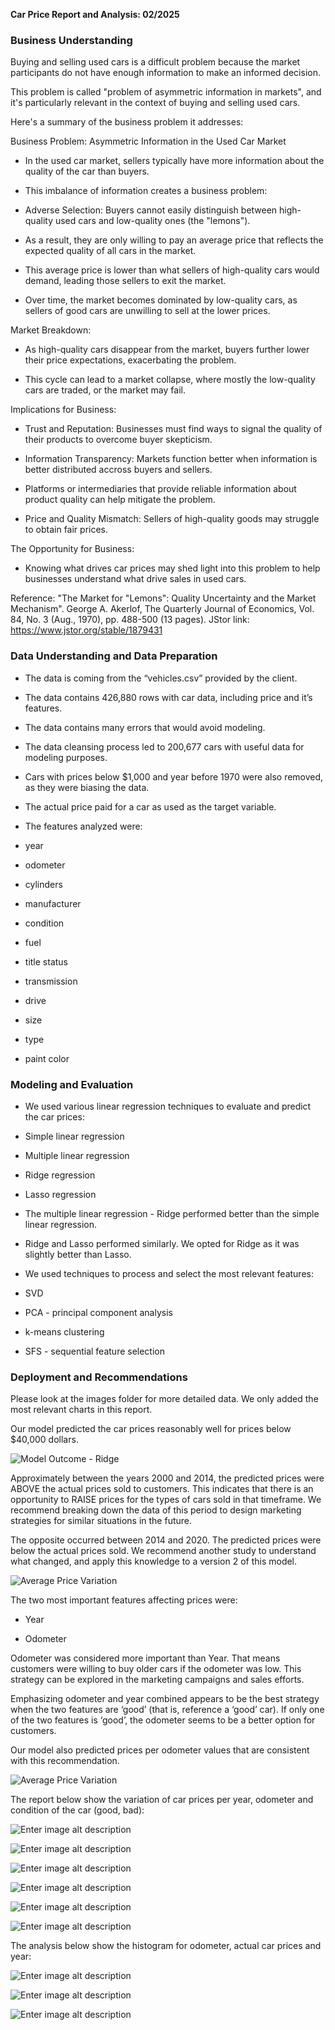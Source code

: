 **Car Price Report and Analysis: 02/2025**

### **Business Understanding**

Buying and selling used cars is a difficult problem because the market participants do not have enough information to make an informed decision.

This problem is called "problem of asymmetric information in markets", and it's particularly relevant in the context of buying and selling used cars.

Here's a summary of the business problem it addresses:

Business Problem: Asymmetric Information in the Used Car Market

- In the used car market, sellers typically have more information about the quality of the car than buyers.

- This imbalance of information creates a business problem:

- Adverse Selection: Buyers cannot easily distinguish between high-quality used cars and low-quality ones (the "lemons").

- As a result, they are only willing to pay an average price that reflects the expected quality of all cars in the market.

- This average price is lower than what sellers of high-quality cars would demand, leading those sellers to exit the market.

- Over time, the market becomes dominated by low-quality cars, as sellers of good cars are unwilling to sell at the lower prices.

Market Breakdown:

- As high-quality cars disappear from the market, buyers further lower their price expectations, exacerbating the problem.

- This cycle can lead to a market collapse, where mostly the low-quality cars are traded, or the market may fail.

Implications for Business:

- Trust and Reputation: Businesses must find ways to signal the quality of their products to overcome buyer skepticism.

- Information Transparency: Markets function better when information is better distributed accross buyers and sellers.

- Platforms or intermediaries that provide reliable information about product quality can help mitigate the problem.

- Price and Quality Mismatch: Sellers of high-quality goods may struggle to obtain fair prices.

The Opportunity for Business:

- Knowing what drives car prices may shed light into this problem to help businesses understand what drive sales in used cars.

Reference: "The Market for "Lemons": Quality Uncertainty and the Market Mechanism". George A. Akerlof, The Quarterly Journal of Economics, Vol. 84, No. 3 (Aug., 1970), pp. 488-500 (13 pages). JStor link: https://www.jstor.org/stable/1879431

### **Data Understanding and Data Preparation**

- The data is coming from the “vehicles.csv” provided by the client.

- The data contains 426,880 rows with car data, including price and it’s features.

- The data contains many errors that would avoid modeling.

- The data cleansing process led to 200,677 cars with useful data for modeling purposes.

- Cars with prices below $1,000 and year before 1970 were also removed, as they were biasing the data.

- The actual price paid for a car as used as the target variable.

- The features analyzed were:

- year

- odometer

- cylinders

- manufacturer

- condition

- fuel

- title status

- transmission

- drive

- size

- type

- paint color

### **Modeling and Evaluation**

- We used various linear regression techniques to evaluate and predict the car prices:

- Simple linear regression

- Multiple linear regression

- Ridge regression

- Lasso regression

- The multiple linear regression - Ridge performed better than the simple linear regression.

- Ridge and Lasso performed similarly. We opted for Ridge as it was slightly better than Lasso.

- We used techniques to process and select the most relevant features:

- SVD

- PCA - principal component analysis

- k-means clustering

- SFS - sequential feature selection

### **Deployment and Recommendations**

Please look at the images folder for more detailed data. We only added the most relevant charts in this report.

Our model predicted the car prices reasonably well for prices below $40,000 dollars.

![Model Outcome - Ridge](tree/main/images/01_cars_price_scatterplot.png)

Approximately between the years 2000 and 2014, the predicted prices were ABOVE the actual prices sold to customers. This indicates that there is an opportunity to RAISE prices for the types of cars sold in that timeframe. We recommend breaking down the data of this period to design marketing strategies for similar situations in the future.

The opposite occurred between 2014 and 2020. The predicted prices were below the actual prices sold. We recommend another study to understand what changed, and apply this knowledge to a version 2 of this model.

![Average Price Variation](tree/main/images/05_car_average_price_per_year_plot.png)

The two most important features affecting prices were:

- Year

- Odometer

Odometer was considered more important than Year. That means customers were willing to buy older cars if the odometer was low. This strategy can be explored in the marketing campaigns and sales efforts.

Emphasizing odometer and year combined appears to be the best strategy when the two features are ‘good’ (that is, reference a ‘good’ car). If only one of the two features is ‘good’, the odometer seems to be a better option for customers.

Our model also predicted prices per odometer values that are consistent with this recommendation.

![Average Price Variation](tree/main/images/06_car_average_price_per_odometer_plot.png)

The report below show the variation of car prices per year, odometer and condition of the car (good, bad):

![Enter image alt description](tree/main/images/02_cars_price_scatterplot.png)

![Enter image alt description](tree/main/images/03_cars_price_cylinders_boxplot.png)

![Enter image alt description](tree/main/images/04_cars_price_condition_boxplot.png)

![Enter image alt description](tree/main/images/07_car_average_price_per_odometer_condition_plot.png)

![Enter image alt description](tree/main/images/08_car_average_actual_price_per_odometer_condition_plot.png)

![Enter image alt description](tree/main/images/09_car_average_predicted_price_per_odometer_condition_plot.png)

The analysis below show the histogram for odometer, actual car prices and year:

![Enter image alt description](tree/main/images/car_odometer_histogram.png)

![Enter image alt description](tree/main/images/car_price_histogram.png)

![Enter image alt description](tree/main/images/car_year_histogram.png)
